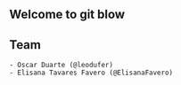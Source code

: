 ## Welcome to git blow

## Team
	- Oscar Duarte (@leodufer)
	- Elisana Tavares Favero (@ElisanaFavero)
	
